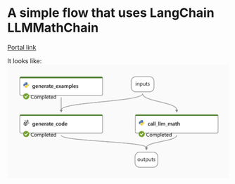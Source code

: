 # A simple flow that uses LangChain LLMMathChain
[Portal link](https://eastus2euap.ml.azure.com/prompts/flow/5fbfda62-4e3d-43da-b908-8b8feca82b17/26f462a2-4622-423a-bb7c-01f2cd8945f9/details?wsid=/subscriptions/96aede12-2f73-41cb-b983-6d11a904839b/resourceGroups/promptflow/providers/Microsoft.MachineLearningServices/workspaces/promptflow-canary&flight=promptflow&tid=72f988bf-86f1-41af-91ab-2d7cd011db47)

It looks like:
![DAG view](./langchain_math.png)


